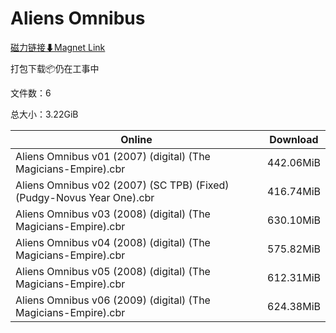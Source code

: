 # Aliens Omnibus

[磁力链接⬇Magnet Link](magnet:?xt=urn:btih:285973ed938ff06f4e6080ec87d586b75bada058&dn=Aliens%20Omnibus)

打包下载📦仍在工事中

文件数：6

总大小：3.22GiB

Online | Download
--- | ---
Aliens Omnibus v01 (2007) (digital) (The Magicians-Empire).cbr | 442.06MiB
Aliens Omnibus v02 (2007) (SC TPB) (Fixed) (Pudgy-Novus Year One).cbr | 416.74MiB
Aliens Omnibus v03 (2008) (digital) (The Magicians-Empire).cbr | 630.10MiB
Aliens Omnibus v04 (2008) (digital) (The Magicians-Empire).cbr | 575.82MiB
Aliens Omnibus v05 (2008) (digital) (The Magicians-Empire).cbr | 612.31MiB
Aliens Omnibus v06 (2009) (digital) (The Magicians-Empire).cbr | 624.38MiB